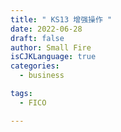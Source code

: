 ```yaml
---
title: " KS13 增强操作 "
date: 2022-06-28
draft: false
author: Small Fire
isCJKLanguage: true
categories: 
  - business

tags: 
  - FICO

---
```


#### 
